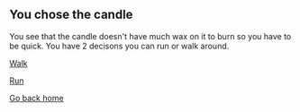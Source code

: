 ## You chose the candle

You see that the candle doesn't have much wax on it to burn so you have to be quick.
You have 2 decisons you can run or walk around.

[Walk](room-explore.md)

[Run](bear-trap.md)

[Go back home](../home.md)